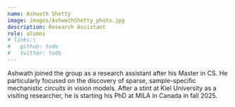 ```yaml
---
name: Ashwath Shetty
image: images/AshwathShetty_photo.jpg
description: Research Assistant
role: alumni
# links:\
#   github: todo
#   twitter: todo
---
```


Ashwath joined the group as a research assistant after his Master in CS. He particularly focused on the discovery of sparse, sample-specific mechanistic circuits in vision models.
After a stint at Kiel University as a visiting researcher, he is starting his PhD at MILA in Canada in fall 2025.
